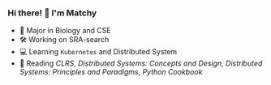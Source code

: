 ### Hi there! 👋 I'm Matchy

- 🧬 Major in Biology and CSE
- 🛠 Working on SRA-search
- 💻 Learning `Kubernetes` and Distributed System
- 📒 Reading *CLRS*, *Distributed Systems: Concepts and Design*, *Distributed Systems: Principles and Paradigms*, *Python Cookbook*
